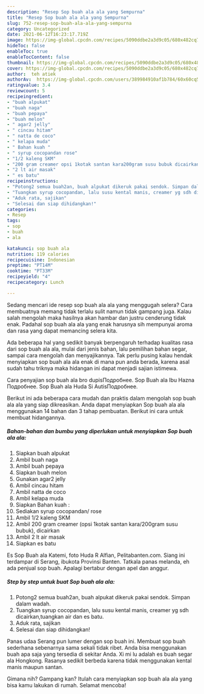 ```yaml
---
description: "Resep Sop buah ala ala yang Sempurna"
title: "Resep Sop buah ala ala yang Sempurna"
slug: 752-resep-sop-buah-ala-ala-yang-sempurna
category: Uncategorized
date: 2021-06-12T16:23:17.719Z
image: https://img-global.cpcdn.com/recipes/5090ddbe2a3d9c05/680x482cq70/sop-buah-ala-ala-foto-resep-utama.jpg
hideToc: false
enableToc: true
enableTocContent: false
thumbnail: https://img-global.cpcdn.com/recipes/5090ddbe2a3d9c05/680x482cq70/sop-buah-ala-ala-foto-resep-utama.jpg
cover: https://img-global.cpcdn.com/recipes/5090ddbe2a3d9c05/680x482cq70/sop-buah-ala-ala-foto-resep-utama.jpg
author:  teh atiek
authorAv:  https://img-global.cpcdn.com/users/389984910af1b784/60x60cq50/avatar.jpg
ratingvalue: 3.4
reviewcount: 5
recipeingredient:
- "buah alpukat"
- "buah naga"
- "buah pepaya"
- "buah melon"
- " agar2 jelly"
- " cincau hitam"
- " natta de coco"
- " kelapa muda"
- " Bahan kuah "
- " syrup cocopandan rose"
- "1/2 kaleng SKM"
- "200 gram creamer opsi 1kotak santan kara200gram susu bubuk dicairkan"
- "2 lt air masak"
- " es batu"
recipeinstructions:
- "Potong2 semua buah2an, buah alpukat dikeruk pakai sendok. Simpan dalam wadah."
- "Tuangkan syrup cocopandan, lalu susu kental manis, creamer yg sdh dicairkan,tuangkan air dan es batu."
- "Aduk rata, sajikan"
- "Selesai dan siap dihidangkan!"
categories:
- Resep
tags:
- sop
- buah
- ala

katakunci: sop buah ala 
nutrition: 119 calories
recipecuisine: Indonesian
preptime: "PT14M"
cooktime: "PT33M"
recipeyield: "4"
recipecategory: Lunch

---
```



Sedang mencari ide resep sop buah ala ala yang menggugah selera? Cara membuatnya memang tidak terlalu sulit namun tidak gampang juga. Kalau salah mengolah maka hasilnya akan hambar dan justru cenderung tidak enak. Padahal sop buah ala ala yang enak harusnya sih mempunyai aroma dan rasa yang dapat memancing selera kita.


Ada beberapa hal yang sedikit banyak berpengaruh terhadap kualitas rasa dari sop buah ala ala, mulai dari jenis bahan, lalu pemilihan bahan segar, sampai cara mengolah dan menyajikannya. Tak perlu pusing kalau hendak menyiapkan sop buah ala ala enak di mana pun anda berada, karena asal sudah tahu triknya maka hidangan ini dapat menjadi sajian istimewa.

Cara penyajian sop buah ala bro dupisПодробнее. Sop Buah ala Ibu Hazna Подробнее. Sop Buah ala Huda Si AutisПодробнее.


Berikut ini ada beberapa cara mudah dan praktis dalam mengolah sop buah ala ala yang siap dikreasikan. Anda dapat menyiapkan Sop buah ala ala menggunakan 14 bahan dan 3 tahap pembuatan. Berikut ini cara untuk membuat hidangannya.

<!--inarticleads1-->

##### Bahan-bahan dan bumbu yang diperlukan untuk menyiapkan Sop buah ala ala:

1. Siapkan buah alpukat
1. Ambil buah naga
1. Ambil buah pepaya
1. Siapkan buah melon
1. Gunakan  agar2 jelly
1. Ambil  cincau hitam
1. Ambil  natta de coco
1. Ambil  kelapa muda
1. Siapkan  Bahan kuah :
1. Sediakan  syrup cocopandan/ rose
1. Ambil 1/2 kaleng SKM
1. Ambil 200 gram creamer (opsi 1kotak santan kara/200gram susu bubuk), dicairkan
1. Ambil 2 lt air masak
1. Siapkan  es batu


Es Sop Buah ala Katemi, foto Huda R Alfian, Pelitabanten.com. Siang ini terdampar di Serang, ibukota Provinsi Banten. Tatkala panas melanda, eh ada penjual sop buah. Apalagi bertabur dengan apel dan anggur. 

<!--inarticleads2-->

##### Step by step untuk buat Sop buah ala ala:

1. Potong2 semua buah2an, buah alpukat dikeruk pakai sendok. Simpan dalam wadah.
1. Tuangkan syrup cocopandan, lalu susu kental manis, creamer yg sdh dicairkan,tuangkan air dan es batu.
1. Aduk rata, sajikan
1. Selesai dan siap dihidangkan!

Panas udaa Serang pun lumer dengan sop buah ini. Membuat sop buah sederhana sebenarnya sama sekali tidak ribet. Anda bisa menggunakan buah apa saja yang tersedia di sekitar Anda. Xi mi lu adalah es buah segar ala Hongkong. Rasanya sedikit berbeda karena tidak menggunakan kental manis maupun santan. 

Gimana nih? Gampang kan? Itulah cara menyiapkan sop buah ala ala yang bisa kamu lakukan di rumah. Selamat mencoba!
